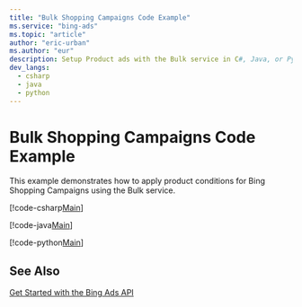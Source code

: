 ```yaml
---
title: "Bulk Shopping Campaigns Code Example"
ms.service: "bing-ads"
ms.topic: "article"
author: "eric-urban"
ms.author: "eur"
description: Setup Product ads with the Bulk service in C#, Java, or Python.
dev_langs:
  - csharp
  - java
  - python
---
```

# Bulk Shopping Campaigns Code Example
This example demonstrates how to apply product conditions for Bing Shopping Campaigns using the Bulk service.

[!code-csharp[Main](\.\./\.\./BingAds-dotNet-SDK/examples/BingAdsExamples/BingAdsExamplesLibrary/v11/BulkShoppingCampaigns.cs)]

[!code-java[Main](\.\./\.\./BingAds-Java-SDK/examples/BingAdsDesktopApp/src/main/java/com/microsoft/bingads/examples/v11/BulkShoppingCampaigns.java)]

[!code-python[Main](\.\./\.\./BingAds-Python-SDK/examples/BingAdsPythonConsoleExamples/BingAdsPythonConsoleExamples/v11/bulk_shopping_campaigns.py)]

## See Also
[Get Started with the Bing Ads API](../guides/get-started.md)  
